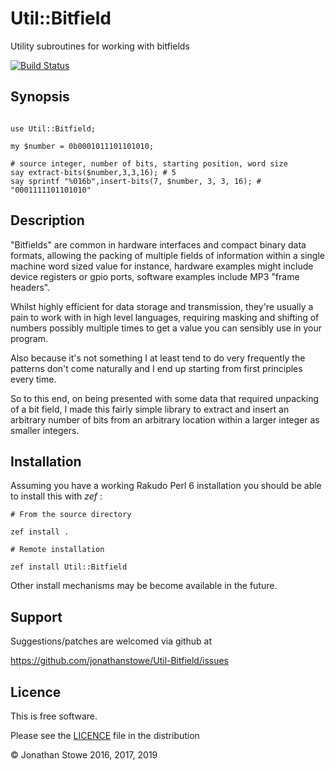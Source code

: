 # Util::Bitfield

Utility subroutines for working with bitfields

[![Build Status](https://travis-ci.org/jonathanstowe/Util-Bitfield.svg?branch=master)](https://travis-ci.org/jonathanstowe/Util-Bitfield)

## Synopsis

```perl6

use Util::Bitfield;

my $number = 0b0001011101101010;

# source integer, number of bits, starting position, word size
say extract-bits($number,3,3,16); # 5
say sprintf "%016b",insert-bits(7, $number, 3, 3, 16); # "0001111101101010"

```

## Description

"Bitfields" are common in hardware interfaces and 
compact binary data formats, allowing the packing
of multiple fields of information within a single
machine word sized value for instance, hardware
examples might include device registers or gpio
ports, software examples include MP3 "frame headers".

Whilst highly efficient for data storage and
transmission, they're usually a pain to work with
in high level languages, requiring masking and
shifting of numbers possibly multiple times to
get a value you can sensibly use in your program.

Also because it's not something I at least tend
to do very frequently the patterns don't come
naturally and I end up starting from first principles
every time.

So to this end, on being presented with some data
that required unpacking of a bit field, I made this
fairly simple library to extract and insert an
arbitrary number of bits from an arbitrary location
within a larger integer as smaller integers.

## Installation

Assuming you have a working Rakudo Perl 6 installation you should be able to
install this with *zef* :

    # From the source directory
   
    zef install .

    # Remote installation

    zef install Util::Bitfield

Other install mechanisms may be become available in the future.

## Support

Suggestions/patches are welcomed via github at

https://github.com/jonathanstowe/Util-Bitfield/issues

## Licence

This is free software.

Please see the [LICENCE](LICENCE) file in the distribution

© Jonathan Stowe 2016, 2017, 2019
